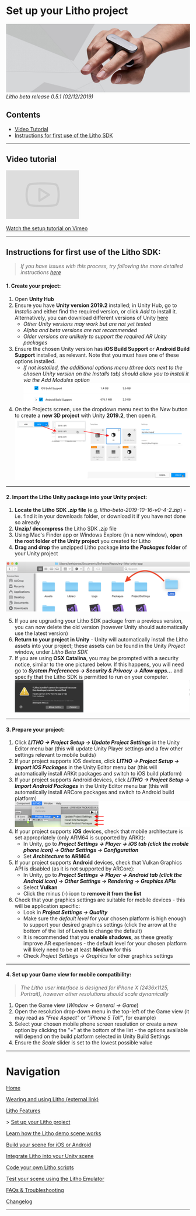 # Set up your Litho project

[![Banner image](../Images/banner.jpg)](#)
_Litho beta release 0.5.1 (02/12/2019)_

## Contents

* [Video Tutorial](#video-tutorial)
* [Instructions for first use of the Litho SDK](#instructions-for-first-use-of-the-litho-sdk)

---

## Video tutorial

<a href="https://vimeo.com/368558994" target="_blank">![Link to video](../Images/Icons/vimeo_small.png)

Watch the setup tutorial on Vimeo</a>

---

## Instructions for first use of the Litho SDK:

> _If you have issues with this process, try following the more detailed instructions [here](ProjectSetupDetailed.md)_

#### 1. Create your project:

1. Open **Unity Hub**
2. Ensure you have **Unity version 2019.2** installed; in Unity Hub, go to _Installs_ and either find the required version, or click _Add_ to install  it. Alternatively, you can download different versions of Unity [here](https://unity3d.com/get-unity/download/archive) 
    - _Other Unity versions may work but are not yet tested_
    - _Alpha and beta versions are not recommended_ 
    - _Older versions are unlikely to support the required AR Unity packages_
3. Ensure the chosen Unity version has **iOS Build Support** or **Android Build Support** installed, as relevant. Note that you must have one of these options installed.
    - _If not installed, the additional options menu (three dots next to the chosen Unity version on the Installs tab) should allow you to install it via the _Add Modules_ option_
    [![ios support](../Images/Editor/iOSSupport.png)](#)
    [![android support](../Images/Editor/AndroidSupport.png)](#)
4. On the Projects screen, use the dropdown menu next to the _New_ button to create a **new 3D project** with Unity **2019.2**, then open it.
[![Create a new project](../Images/Editor/CreateNewProject.png)](#)

---

#### 2. Import the Litho Unity package into your Unity project:

1. **Locate the Litho SDK _.zip_ file** (e.g. _litho-beta-2019-10-16-v0-4-2.zip_) - i.e. find it in your downloads folder, or download it if you have not done so already
2. **Unzip/ decompress** the Litho SDK _.zip_ file
3. Using Mac's Finder app or Windows Explore (in a new window), **open the root folder of the Unity project** you created for Litho
4. **Drag and drop** the unzipped Litho package **into the _Packages_ folder** of your Unity project

[![Add package from disk](../Images/Editor/DropLithoPackageIntoPackages.png)](#)

5. If you are upgrading your Litho SDK package from a previous version, you can now delete the old version (however Unity should automatically use the latest version)
6. **Return to your project in Unity** - Unity will automatically install the Litho assets into your project; these assets can be found in the Unity _Project_ window, under _Litho Beta SDK_
7. If you are using **OSX Catalina**, you may be prompted with a security notice, similar to the one pictured below. If this happens, you will need go to **_System Preferences -> Security & Privacy -> Allow apps..._** and specify that the Litho SDK is permitted to run on your computer. [![Add package from disk](../Images/Editor/CatalinaPluginSecurityMessage.png)](#)

---

#### 3. Prepare your project:

1. Click **_LITHO -> Project Setup -> Update Project Settings_** in the Unity Editor menu bar (this will update Unity Player settings and a few other settings relevant to mobile builds)
2. If your project supports iOS devices, click **_LITHO -> Project Setup -> Import iOS Packages_** in the Unity Editor menu bar (this will automatically install ARKit packages and switch to iOS build platform)
3. If your project supports Android devices, click **_LITHO -> Project Setup -> Import Android Packages_** in the Unity Editor menu bar (this will automatically install ARCore packages and switch to Android build platform)
[![project setup](../Images/Editor/ProjectSetup.png)](#)
4. If your project supports **iOS** devices, check that mobile architecture is set appropriately (only ARM64 is supported by ARKit):
    - In Unity, go to **_Project Settings -> Player -> iOS tab (click the mobile phone icon) -> Other Settings -> Configuration_**
    - Set **_Architecture_ to ARM64**
5. If your project supports **Android** devices, check that Vulkan Graphics API is disabled (as it is not supported by ARCore):
    - In Unity, go to **_Project Settings -> Player -> Android tab (click the Android icon) -> Other Settings -> Rendering -> Graphics APIs_**
    - Select **Vulkan**
    - Click the minus (_-_) icon to **remove it from the list**
6. Check that your graphics settings are suitable for mobile devices - this will be application specific:
    - Look in **_Project Settings -> Quality_**
    - Make sure the _default level_ for your chosen platform is high enough to support your desired graphics settings (click the arrow at the bottom of the list of Levels to change the default)
    - It is recommended that you **enable shadows**, as these greatly improve AR experiences - the default level for your chosen platform will likely need to be at least **_Medium_** for this
    - Check _Project Settings -> Graphics_ for other graphics settings

---

#### 4. Set up your Game view for mobile compatibility:

>_The Litho user interface is designed for iPhone X (2436x1125, Portrait), however other resolutions should scale dynamically_

1. Open the Game view (_Window -> General -> Game_)
2. Open the resolution drop-down menu in the top-left of the Game view (it may read as _"Free Aspect"_ or _"iPhone 5 Tall"_, for example)
3. Select your chosen mobile phone screen resolution or create a new option by clicking the "+" at the bottom of the list - the options available will depend on the build platform selected in Unity Build Settings
4. Ensure the _Scale_ slider is set to the lowest possible value

---

# Navigation

[Home](../README.md)

[Wearing and using Litho (external link)](https://www.litho.cc/pages/using-litho)

[Litho Features](../Features/README.md)

\> [Set up your Litho project](ProjectSetup.md)

[Learn how the Litho demo scene works](DemoScene.md)

[Build your scene for iOS or Android](BuildInstructions.md)

[Integrate Litho into your Unity scene](UnityIntegration.md)

[Code your own Litho scripts](UnityScripting.md)

[Test your scene using the Litho Emulator](../Features/LithoEmulator.md)

[FAQs & Troubleshooting](../FAQ.md)

[Changelog](../Changelog.md)

---
